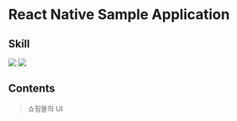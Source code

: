 # React Native Sample Application

## Skill
<p>
<img src="https://img.shields.io/badge/React-0088CC?style=flat-square&logo=React-Native&logoColor=white"/>
<img src="https://img.shields.io/badge/JavaScript-F7DF1E?style=flat-square&logo=JavaScript&logoColor=white"/>
</p>

## Contents
> 쇼핑몰의 UI 
